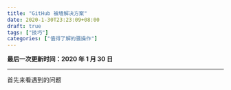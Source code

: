 ```yaml
---
title: "GitHub 被墙解决方案"
date: 2020-1-30T23:23:09+08:00
draft: true
tags: ["技巧"]
categories: ["值得了解的骚操作"]
---
```


**最后一次更新时间：2020 年 1 月 30 日**

---

首先来看遇到的问题

